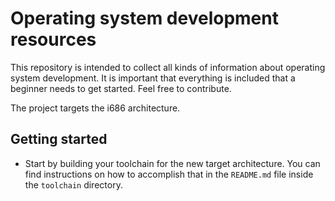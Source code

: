 # Operating system development resources

This repository is intended to collect all kinds of information about operating system development. It is important that everything is included that a beginner needs to get started. Feel free to contribute.

The project targets the i686 architecture.

## Getting started
- Start by building your toolchain for the new target architecture. You can find instructions on how to accomplish that in the `README.md` file inside the `toolchain` directory.
